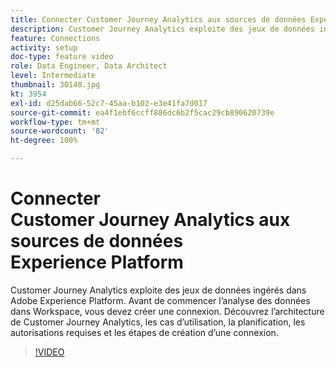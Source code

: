 ```yaml
---
title: Connecter Customer Journey Analytics aux sources de données Experience Platform
description: Customer Journey Analytics exploite des jeux de données ingérés dans Adobe Experience Platform. Avant de commencer l’analyse des données dans Workspace, vous devez créer une connexion.
feature: Connections
activity: setup
doc-type: feature video
role: Data Engineer, Data Architect
level: Intermediate
thumbnail: 30140.jpg
kt: 3954
exl-id: d25dab66-52c7-45aa-b102-e3e41fa7d017
source-git-commit: ea4f1ebf6ccff886dc6b2f5cac29cb890620739e
workflow-type: tm+mt
source-wordcount: '82'
ht-degree: 100%

---
```


# Connecter Customer Journey Analytics aux sources de données Experience Platform

Customer Journey Analytics exploite des jeux de données ingérés dans Adobe Experience Platform. Avant de commencer l’analyse des données dans Workspace, vous devez créer une connexion. Découvrez l’architecture de Customer Journey Analytics, les cas d’utilisation, la planification, les autorisations requises et les étapes de création d’une connexion.

>[!VIDEO](https://video.tv.adobe.com/v/30140/?quality=12&learn=on)
